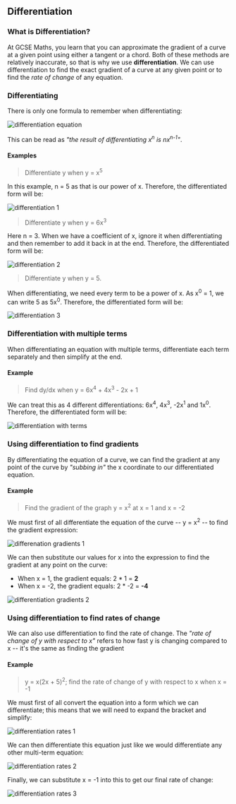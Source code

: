Differentiation
---------------------

### What is Differentiation?

At GCSE Maths, you learn that you can approximate the gradient of a curve at a given point using either a tangent or a chord. Both of these methods are relatively inaccurate, so that is why we use **differentiation**. We can use differentiation to find the exact gradient of a curve at any given point or to find the *rate of change* of any equation.

### Differentiating

There is only one formula to remember when differentiating:

![differentiation equation](http://latex2png.com/output//latex_b4e140467b2812052bb2948fe9e99c8a.png)


This can be read as *"the result of differentiating x<sup>n</sup> is nx<sup>n-1</sup>"*.

#### Examples

> Differentiate y when y = x<sup>5</sup>

In this example, n = 5 as that is our power of x. Therefore, the differentiated form will be:


![differentiation 1](http://latex2png.com/output//latex_95dec9e80e0b5c8d543a6a2254b54c01.png)

> Differentiate y when y = 6x<sup>3</sup>

Here n = 3. When we have a coefficient of x, ignore it when differentiating and then remember to add it back in at the end. Therefore, the differentiated form will be:

![differentiation 2](http://latex2png.com/output//latex_818fc45b9dc866376981d1d2eab79649.png)

> Differentiate y when y = 5.

When differentiating, we need every term to be a power of x. As x<sup>0</sup> = 1, we can write 5 as 5x<sup>0</sup>. Therefore, the differentiated form will be:

![differentiation 3](http://latex2png.com/output//latex_55295dfd92a015e9fcd701038942b615.png)

### Differentiation with multiple terms

When differentiating an equation with multiple terms, differentiate each term separately and then simplify at the end.

#### Example

> Find dy/dx when y = 6x<sup>4</sup> + 4x<sup>3</sup> - 2x + 1

We can treat this as 4 different differentiations: 6x<sup>4</sup>, 4x<sup>3</sup>, -2x<sup>1</sup> and 1x<sup>0</sup>. Therefore, the differentiated form will be:

![differentiation with terms](http://latex2png.com/output//latex_365e908decc33062413dcd593a9d0270.png)

### Using differentiation to find gradients

By differentiating the equation of a curve, we can find the gradient at any point of the curve by *"subbing in"* the x coordinate to our differentiated equation.

#### Example

> Find the gradient of the graph y = x<sup>2</sup> at x = 1 and x = -2

We must first of all differentiate the equation of the curve -- y = x<sup>2</sup> -- to find the gradient expression:

![differenation gradients 1](http://latex2png.com/output//latex_5c84d7d337dd08b6fc6fb9caa25c5404.png)

We can then substitute our values for x into the expression to find the gradient at any point on the curve:

* When x = 1, the gradient equals: 2 * 1 = **2**
* When x = -2, the gradient equals: 2 * -2 = **-4**

![differentiation gradients 2](https://github.com/fabcooldog/resources/raw/Create-further-Number/Further%20Maths/Images/Graphing%20Diff%20Gradients.PNG)

### Using differentiation to find rates of change

We can also use differentiation to find the rate of change. The *"rate of change of y with respect to x"* refers to how fast y is changing compared to x -- it's the same as finding the gradient

#### Example

> y = x(2x + 5)<sup>2</sup>; find the rate of change of y with respect to x when x = -1

We must first of all convert the equation into a form which we can differentiate; this means that we will need to expand the bracket and simplify:

![differentiation rates 1](http://latex2png.com/output//latex_d58e6b0ab3be0976939deb886e304b8a.png)

We can then differentiate this equation just like we would differentiate any other multi-term equation:

![differentiation rates 2](http://latex2png.com/output//latex_ab253973acd9d7b35b31d84afefabb7b.png)

Finally, we can substitute x = -1 into this to get our final rate of change:

![differentiation rates 3](http://latex2png.com/output//latex_f93742ce82cb37fe14959cb4bbc3537b.png)
